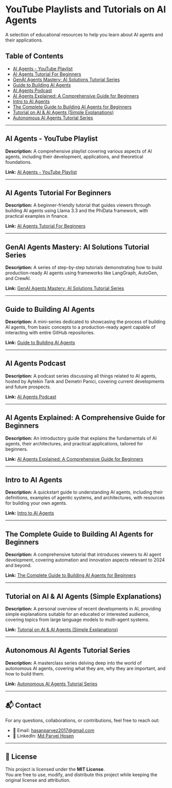 # YouTube Playlists and Tutorials on AI Agents

A selection of educational resources to help you learn about AI agents and their applications.

## Table of Contents
- [AI Agents - YouTube Playlist](#ai-agents---youtube-playlist)
- [AI Agents Tutorial For Beginners](#ai-agents-tutorial-for-beginners)
- [GenAI Agents Mastery: AI Solutions Tutorial Series](#genai-agents-mastery-ai-solutions-tutorial-series)
- [Guide to Building AI Agents](#guide-to-building-ai-agents)
- [AI Agents Podcast](#ai-agents-podcast)
- [AI Agents Explained: A Comprehensive Guide for Beginners](#ai-agents-explained-a-comprehensive-guide-for-beginners)
- [Intro to AI Agents](#intro-to-ai-agents)
- [The Complete Guide to Building AI Agents for Beginners](#the-complete-guide-to-building-ai-agents-for-beginners)
- [Tutorial on AI & AI Agents (Simple Explanations)](#tutorial-on-ai--ai-agents-simple-explanations)
- [Autonomous AI Agents Tutorial Series](#autonomous-ai-agents-tutorial-series)

---

## AI Agents - YouTube Playlist

**Description:** A comprehensive playlist covering various aspects of AI agents, including their development, applications, and theoretical foundations.

**Link:** [AI Agents - YouTube Playlist](https://www.youtube.com/playlist?list=PLrLEqwuz-mRLLOov7hBru67qyiq9oZyF1)

---

## AI Agents Tutorial For Beginners

**Description:** A beginner-friendly tutorial that guides viewers through building AI agents using Llama 3.3 and the PhiData framework, with practical examples in finance.

**Link:** [AI Agents Tutorial For Beginners](https://www.youtube.com/watch?v=EUey9L9sgzE)

---

## GenAI Agents Mastery: AI Solutions Tutorial Series

**Description:** A series of step-by-step tutorials demonstrating how to build production-ready AI agents using frameworks like LangGraph, AutoGen, and CrewAI.

**Link:** [GenAI Agents Mastery: AI Solutions Tutorial Series](https://www.youtube.com/playlist?list=PLN3C1e6CKFbh7CvOUFlndRW2YETtqojnr)

---

## Guide to Building AI Agents

**Description:** A mini-series dedicated to showcasing the process of building AI agents, from basic concepts to a production-ready agent capable of interacting with entire GitHub repositories.

**Link:** [Guide to Building AI Agents](https://www.youtube.com/playlist?list=PLyrg3m7Ei-MrSXWv90oXXbuSsbdOP9j2n)

---

## AI Agents Podcast

**Description:** A podcast series discussing all things related to AI agents, hosted by Aytekin Tank and Demetri Panici, covering current developments and future prospects.

**Link:** [AI Agents Podcast](https://www.youtube.com/@ai-agents-podcast)

---

## AI Agents Explained: A Comprehensive Guide for Beginners

**Description:** An introductory guide that explains the fundamentals of AI agents, their architectures, and practical applications, tailored for beginners.

**Link:** [AI Agents Explained: A Comprehensive Guide for Beginners](https://www.youtube.com/watch?v=hLJTcVHW8_I)

---

## Intro to AI Agents

**Description:** A quickstart guide to understanding AI agents, including their definitions, examples of agentic systems, and architectures, with resources for building your own agents.

**Link:** [Intro to AI Agents](https://www.youtube.com/watch?v=ZZ2QUCePgYw)

---

## The Complete Guide to Building AI Agents for Beginners

**Description:** A comprehensive tutorial that introduces viewers to AI agent development, covering automation and innovation aspects relevant to 2024 and beyond.

**Link:** [The Complete Guide to Building AI Agents for Beginners](https://www.youtube.com/watch?v=MOyl58VF2ak)

---

## Tutorial on AI & AI Agents (Simple Explanations)

**Description:** A personal overview of recent developments in AI, providing simple explanations suitable for an educated or interested audience, covering topics from large language models to multi-agent systems.

**Link:** [Tutorial on AI & AI Agents (Simple Explanations)](https://www.youtube.com/watch?v=EMgbAqT8DS4)

---

## Autonomous AI Agents Tutorial Series

**Description:** A masterclass series delving deep into the world of autonomous AI agents, covering what they are, why they are important, and how to build them.

**Link:** [Autonomous AI Agents Tutorial Series](https://www.youtube.com/watch?v=CPlAwISh-RE)

---

## 📬 Contact

For any questions, collaborations, or contributions, feel free to reach out:

- 📧 Email: [hasanparvez2017@gmail.com](mailto:hasanparvez2017@gmail.com)
- 🔗 LinkedIn: [Md Parvej Hosen](https://www.linkedin.com/in/parvej2017)

---

## 📝 License

This project is licensed under the **MIT License**.  
You are free to use, modify, and distribute this project while keeping the original license and attribution.
